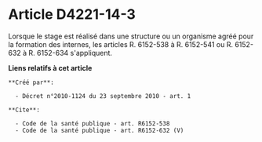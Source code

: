# Article D4221-14-3

Lorsque le stage est réalisé dans une structure ou un organisme agréé pour la formation des internes, les articles R.
6152-538 à R. 6152-541 ou R. 6152-632 à R. 6152-634 s'appliquent.

**Liens relatifs à cet article**

	**Créé par**:

	  - Décret n°2010-1124 du 23 septembre 2010 - art. 1

	**Cite**:

	  - Code de la santé publique - art. R6152-538
	  - Code de la santé publique - art. R6152-632 (V)
